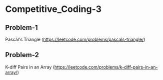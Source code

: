# Competitive_Coding-3

## Problem-1
Pascal's Triangle (https://leetcode.com/problems/pascals-triangle/)

## Problem-2
K-diff Pairs in an Array (https://leetcode.com/problems/k-diff-pairs-in-an-array/)